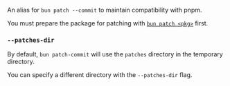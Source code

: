 An alias for `bun patch --commit` to maintain compatibility with pnpm.

You must prepare the package for patching with [`bun patch <pkg>`](/docs/cli/patch) first.

### `--patches-dir`

By default, `bun patch-commit` will use the `patches` directory in the temporary directory.

You can specify a different directory with the `--patches-dir` flag.
